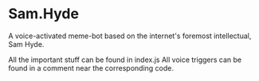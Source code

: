 # Sam.Hyde
A voice-activated meme-bot based on the internet's foremost intellectual, Sam Hyde.

All the important stuff can be found in index.js
All voice triggers can be found in a comment near the corresponding code.

